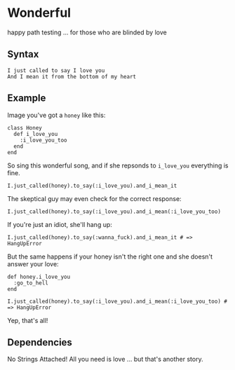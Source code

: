 # Wonderful

happy path testing … for those who are blinded by love

## Syntax

    I just called to say I love you
    And I mean it from the bottom of my heart

## Example

Image you've got a `honey` like this:

    class Honey
      def i_love_you
        :i_love_you_too
      end
    end

So sing this wonderful song, and if she repsonds to `i_love_you` everything is fine.

    I.just_called(honey).to_say(:i_love_you).and_i_mean_it

The skeptical guy may even check for the correct response:

    I.just_called(honey).to_say(:i_love_you).and_i_mean(:i_love_you_too)

If you're just an idiot, she'll hang up:

    I.just_called(honey).to_say(:wanna_fuck).and_i_mean_it # => HangUpError

But the same happens if your honey isn't the right one and she doesn't answer your love:

    def honey.i_love_you
      :go_to_hell
    end

    I.just_called(honey).to_say(:i_love_you).and_i_mean(:i_love_you_too) # => HangUpError

Yep, that's all!

## Dependencies

No Strings Attached! All you need is love … but that's another story.
